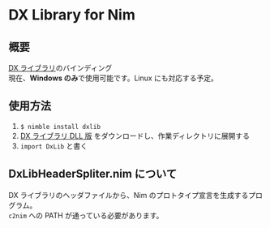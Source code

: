 # DX Library for Nim
## 概要
[DX ライブラリ](https://dxlib.xsrv.jp/)のバインディング<br>
現在、**Windows のみ**で使用可能です。Linux にも対応する予定。
## 使用方法
1. `$ nimble install dxlib`
2. [DX ライブラリ DLL 版](https://github.com/777shuang/DxLib.dll/releases) をダウンロードし、作業ディレクトリに展開する
3. `import DxLib` と書く

## DxLibHeaderSpliter.nim について
DX ライブラリのヘッダファイルから、Nim のプロトタイプ宣言を生成するプログラム。<br>
`c2nim` への PATH が通っている必要があります。